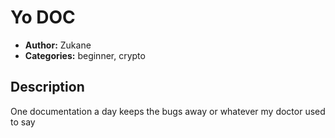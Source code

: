 # Yo DOC

- **Author:** Zukane
- **Categories:** beginner, crypto

## Description

One documentation a day keeps the bugs away or whatever my doctor used to say